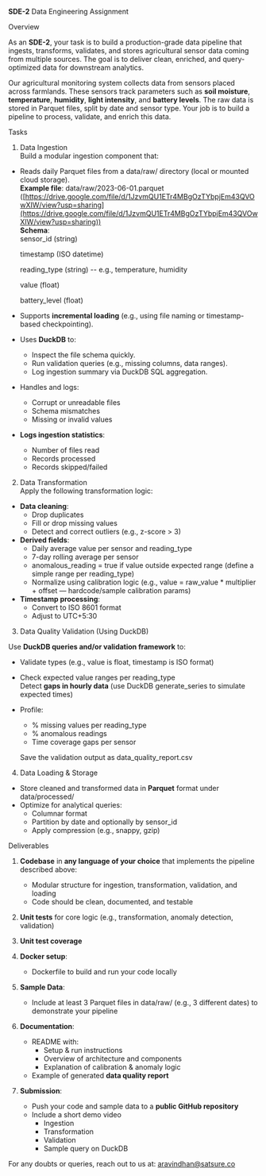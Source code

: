 **SDE-2** Data Engineering Assignment

Overview

As an **SDE-2**, your task is to build a production-grade data pipeline that ingests, transforms, validates, and stores agricultural sensor data coming from multiple sources. The goal is to deliver clean, enriched, and query-optimized data for downstream analytics.

Our agricultural monitoring system collects data from sensors placed across farmlands. These sensors track parameters such as **soil moisture**, **temperature**, **humidity**, **light intensity**, and **battery levels**. The raw data is stored in Parquet files, split by date and sensor type. Your job is to build a pipeline to process, validate, and enrich this data.

Tasks

1. Data Ingestion  
   Build a modular ingestion component that:  
* Reads daily Parquet files from a data/raw/ directory (local or mounted cloud storage).  
  **Example file**: data/raw/2023-06-01.parquet ([https://drive.google.com/file/d/1JzvmQU1ETr4MBgOzTYbpjEm43QVOwXIW/view?usp=sharing](https://drive.google.com/file/d/1JzvmQU1ETr4MBgOzTYbpjEm43QVOwXIW/view?usp=sharing))  
  **Schema**:  
  sensor\_id (string)

  timestamp (ISO datetime)

  reading\_type (string)  \-- e.g., temperature, humidity

  value (float)

  battery\_level (float)

* Supports **incremental loading** (e.g., using file naming or timestamp-based checkpointing).  
* Uses **DuckDB** to:  
  * Inspect the file schema quickly.  
  * Run validation queries (e.g., missing columns, data ranges).  
  * Log ingestion summary via DuckDB SQL aggregation.  
* Handles and logs:  
  * Corrupt or unreadable files  
  * Schema mismatches  
  * Missing or invalid values  
* **Logs ingestion statistics**:  
  * Number of files read  
  * Records processed  
  * Records skipped/failed

2. Data Transformation  
   Apply the following transformation logic:  
* **Data cleaning**:  
  * Drop duplicates  
  * Fill or drop missing values  
  * Detect and correct outliers (e.g., z-score \> 3\)  
* **Derived fields**:  
  * Daily average value per sensor and reading\_type  
  * 7-day rolling average per sensor  
  * anomalous\_reading \= true if value outside expected range (define a simple range per reading\_type)  
  * Normalize using calibration logic (e.g., value \= raw\_value \* multiplier \+ offset — hardcode/sample calibration params)  
* **Timestamp processing**:  
  * Convert to ISO 8601 format  
  * Adjust to UTC+5:30  
3. Data Quality Validation (Using DuckDB)

Use **DuckDB queries and/or validation framework** to:

* Validate types (e.g., value is float, timestamp is ISO format)  
* Check expected value ranges per reading\_type  
  Detect **gaps in hourly data** (use DuckDB generate\_series to simulate expected times)  
* Profile:  
  * % missing values per reading\_type  
  * % anomalous readings  
  * Time coverage gaps per sensor

  Save the validation output as data\_quality\_report.csv

4. Data Loading & Storage  
* Store cleaned and transformed data in **Parquet** format under data/processed/  
* Optimize for analytical queries:  
  * Columnar format  
  * Partition by date and optionally by sensor\_id  
  * Apply compression (e.g., snappy, gzip)

Deliverables

1. **Codebase** in **any language of your choice** that implements the pipeline described above:  
   * Modular structure for ingestion, transformation, validation, and loading  
   * Code should be clean, documented, and testable  
2. **Unit tests** for core logic (e.g., transformation, anomaly detection, validation)  
3. **Unit test coverage**  
4. **Docker setup**:  
   * Dockerfile to build and run your code locally  
5. **Sample Data**:  
   * Include at least 3 Parquet files in data/raw/ (e.g., 3 different dates) to demonstrate your pipeline  
6. **Documentation**:  
   * README with:  
     * Setup & run instructions  
     * Overview of architecture and components  
     * Explanation of calibration & anomaly logic  
   * Example of generated **data quality report**

7. **Submission**:  
   * Push your code and sample data to a **public GitHub repository**  
   * Include a short demo video  
     * Ingestion  
     * Transformation  
     * Validation  
     * Sample query on DuckDB  
       

For any doubts or queries, reach out to us at: [aravindhan@satsure.co](mailto:aravindhan@satsure.co)

